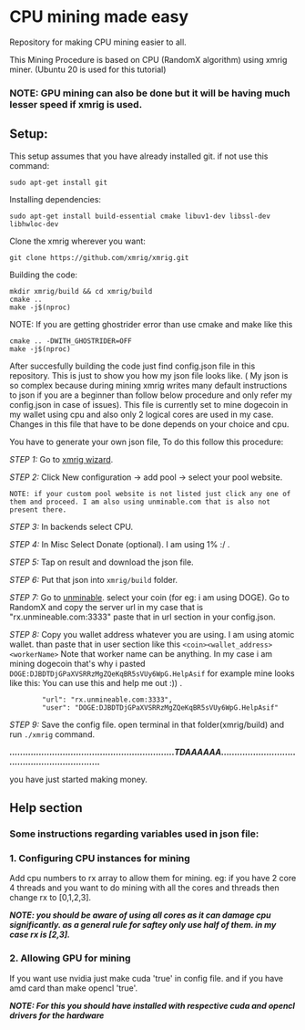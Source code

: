 # CPU mining made easy
Repository for making CPU mining easier to all.

This Mining Procedure is based on CPU (RandomX algorithm) using xmrig miner. (Ubuntu 20 is used for this tutorial)
### NOTE: GPU mining can also be done but it will be having much lesser speed if xmrig is used.



## Setup:
This setup assumes that you have already installed git. if not use this command:

```
sudo apt-get install git
```

Installing dependencies:

```
sudo apt-get install build-essential cmake libuv1-dev libssl-dev libhwloc-dev
```

Clone the xmrig wherever you want:

```
git clone https://github.com/xmrig/xmrig.git
```

Building the code:

```
mkdir xmrig/build && cd xmrig/build
cmake ..
make -j$(nproc)
```

NOTE: If you are getting ghostrider error than use cmake and make like this

```
cmake .. -DWITH_GHOSTRIDER=OFF
make -j$(nproc)
```

After succesfully building the code just find config.json file in this repository.
This is just to show you how my json file looks like. ( My json is so complex because during mining xmrig writes many default instructions to json
if you are a beginner than follow below procedure and only refer my config.json in case of issues).
This file is currently set to mine dogecoin in my wallet using cpu and also only 2 logical cores are used in my case. 
Changes in this file that have to be done depends on your choice and cpu.

You have to generate your own json file, To do this follow this procedure:

*STEP 1:* Go to [xmrig wizard](https://xmrig.com/wizard).

*STEP 2:* Click New configuration -> add pool -> select your pool website.

`NOTE: if your custom pool website is not listed just click any one of them and proceed. I am also using unminable.com that is also not present there.`

*STEP 3:* In backends select CPU.

*STEP 4:* In Misc Select Donate (optional). I am using 1% :/ .

*STEP 5:* Tap on result and download the json file.

*STEP 6:* Put that json into `xmrig/build` folder.

*STEP 7:* Go to [unminable](https://unmineable.com/coins). select your coin (for eg: i am using DOGE). Go to RandomX and copy the server url
in my case that is "rx.unmineable.com:3333" paste that in url section in your config.json.

*STEP 8:* Copy you wallet address whatever you are using. I am using atomic wallet. than paste that in user section like this `<coin><wallet_address><workerName>`
          Note that worker name can be anything. In my case i am mining dogecoin that's why i pasted `DOGE:DJBDTDjGPaXVSRRzMgZQeKqBR5sVUy6WpG.HelpAsif`
          for example mine looks like this: You can use this and help me out :)) .
          
            "url": "rx.unmineable.com:3333",
            "user": "DOGE:DJBDTDjGPaXVSRRzMgZQeKqBR5sVUy6WpG.HelpAsif"

*STEP 9:* Save the config file. open terminal in that folder(xmrig/build) and run `./xmrig` command.


 ***..............................................................TDAAAAAA..............................................................***
 
you have just started making money.


## Help section
### Some instructions regarding variables used in json file:

### 1. Configuring CPU instances for mining
Add cpu numbers to rx array to allow them for mining.
eg: if you have 2 core 4 threads and you want to do mining with all the cores and threads then
change rx to [0,1,2,3].

***NOTE: you should be aware of using all cores as it can damage cpu significantly.
as a general rule for saftey only use half of them. in my case rx is [2,3].***

### 2. Allowing GPU for mining 
If you want use nvidia just make cuda 'true' in config file. and if you have amd card than make opencl 'true'.

***NOTE: For this you should have installed with respective cuda and opencl drivers for the hardware***



